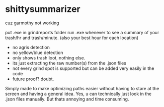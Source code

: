 # shittysummarizer
cuz garmothy not working

put .exe in grindreports folder
run .exe whenever to see a summary of your trash/hr and trash/minute. (also your best hour for each location)

- no agris detection
- no yellow/blue detection
- only shows trash loot, nothing else.
- its just extracting the raw number(s) from the .json files
- not every grind spot is supported but can be added very easily in the code
- future proof? doubt.

Simply made to make optimizing paths easier without having to stare at the screen and having a general idea.
Yes, u can technically just look in the .json files manually. But thats annoying and time consuming.
